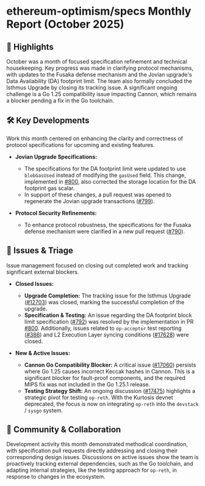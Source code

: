 # ethereum-optimism/specs Monthly Report (October 2025)

## 🚀 Highlights
October was a month of focused specification refinement and technical housekeeping. Key progress was made in clarifying protocol mechanisms, with updates to the Fusaka defense mechanism and the Jovian upgrade's Data Availability (DA) footprint limit. The team also formally concluded the Isthmus Upgrade by closing its tracking issue. A significant ongoing challenge is a Go 1.25 compatibility issue impacting Cannon, which remains a blocker pending a fix in the Go toolchain.

## 🛠️ Key Developments
Work this month centered on enhancing the clarity and correctness of protocol specifications for upcoming and existing features.

- **Jovian Upgrade Specifications:**
  - The specifications for the DA footprint limit were updated to use `blobGasUsed` instead of modifying the `gasUsed` field. This change, implemented in [#800](https://github.com/ethereum-optimism/specs/pull/800), also corrected the storage location for the DA footprint gas scalar.
  - In support of these changes, a pull request was opened to regenerate the Jovian upgrade transactions ([#799](https://github.com/ethereum-optimism/specs/pull/799)).

- **Protocol Security Refinements:**
  - To enhance protocol robustness, the specifications for the Fusaka defense mechanism were clarified in a new pull request ([#790](https://github.com/ethereum-optimism/specs/pull/790)).

## 🐛 Issues & Triage
Issue management focused on closing out completed work and tracking significant external blockers.

- **Closed Issues:**
  - **Upgrade Completion:** The tracking issue for the Isthmus Upgrade ([#12703](https://github.com/ethereum-optimism/specs/issues/12703)) was closed, marking the successful completion of the upgrade.
  - **Specification & Testing:** An issue regarding the DA footprint block limit specification ([#792](https://github.com/ethereum-optimism/specs/issues/792)) was resolved by the implementation in PR [#800](https://github.com/ethereum-optimism/specs/pull/800). Additionally, issues related to `op-acceptor` test reporting ([#386](https://github.com/ethereum-optimism/specs/issues/386)) and L2 Execution Layer syncing conditions ([#17628](https://github.com/ethereum-optimism/specs/issues/17628)) were closed.

- **New & Active Issues:**
  - **Cannon Go Compatibility Blocker:** A critical issue ([#17060](https://github.com/ethereum-optimism/specs/issues/17060)) persists where Go 1.25 causes incorrect Keccak hashes in Cannon. This is a significant blocker for fault-proof components, and the required MIPS fix was not included in the Go 1.25.1 release.
  - **Testing Strategy Shift:** An ongoing discussion ([#17475](https://github.com/ethereum-optimism/specs/issues/17475)) highlights a strategic pivot for testing `op-reth`. With the Kurtosis devnet deprecated, the focus is now on integrating `op-reth` into the `devstack` / `sysgo` system.

## 💬 Community & Collaboration
Development activity this month demonstrated methodical coordination, with specification pull requests directly addressing and closing their corresponding design issues. Discussions on active issues show the team is proactively tracking external dependencies, such as the Go toolchain, and adapting internal strategies, like the testing approach for `op-reth`, in response to changes in the ecosystem.